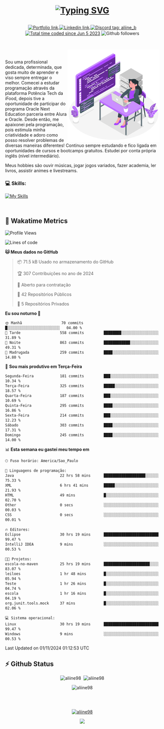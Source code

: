 # <p align = "center"><a href="https://git.io/typing-svg"><img src="https://readme-typing-svg.demolab.com?font=Space+Mono&size=28&pause=1000&duration=4000&color=8E58F7&vCenter=true&width=500&lines=%E2%9C%A8+Ol%C3%A1%2C+sou+Aline+Bevilacqua;%E2%9C%A8+Desenvolvedora+Web!" alt="Typing SVG" /></a></p>

<p align = "center">
    <a href="https://aliine98.github.io" target="_blank">
        <img alt="Portfolio link" align="center" src = "https://img.shields.io/badge/portfolio-8A2BE2?style=for-the-badge">
    </a>
    <a href="https://www.linkedin.com/in/aline-bevilacqua/" target="_blank">
        <img alt="Linkedin link" align="center" src = "https://img.shields.io/badge/LinkedIn-0077B5?style=for-the-badge&logo=linkedin&logoColor=white">
    </a>
    <a href="https://discord.com/" target="_blank">
        <img alt="Discord tag: aliine_b" align="center" src="https://img.shields.io/badge/-aliine__b-5865f2?style=flat-square&logo=Discord&logoColor=FFF" height="28">
    </a>
    <a href="https://wakatime.com/@aliine"><img src="https://wakatime.com/badge/user/d705bdc6-1244-4026-9380-8de8c1599f8d.svg?style=for-the-badge" alt="Total time coded since Jun 5 2023" align="center"/></a>
    <img alt="Github followers" align="center" src="https://img.shields.io/github/followers/Aliine98?style=for-the-badge&color=bf0f47&logo=github&logoColor=white">
</p><br>

<a href="https://storyset.com/"><img src="./assets/coding-amico.svg" width="300" align="right"></a>

<div align="left">
<br>

Sou uma profissional dedicada, determinada, que gosta muito de aprender e viso sempre entregar o melhor. Comecei a estudar programação através da plataforma Potência Tech da iFood, depois tive a oportunidade de participar do programa Oracle Next Education parceria entre Alura e Oracle. Desde então, me apaixonei pela programação, pois estimula minha criatividade e adoro como posso resolver problemas de diversas maneiras diferentes! Continuo sempre estudando e fico ligada em oportunidades de cursos e bootcamps gratuitos.
Estudei por conta própria inglês (nível intermediário).

Meus hobbies são ouvir músicas, jogar jogos variados, fazer academia, ler livros, assistir animes e livestreams.

### 💻 Skills:
[![My Skills](https://skillicons.dev/icons?i=html,css,js,java,tailwind,ts,mysql,hibernate,angular,next,nuxt,firebase,express,mongo&perline=5)](https://skillicons.dev)
</div>
<br>

## 🚀 Wakatime Metrics

<!--START_SECTION:waka-->
![Profile Views](http://img.shields.io/badge/Visualizac%C3%B5es%20do%20perfil-0-blue)

![Lines of code](https://img.shields.io/badge/Desde%20o%20Hello%20World%20eu%20escrevi-369.7%20thousand%20linhas%20de%20c%C3%B3digo-blue)

**🐱 Meus dados no GitHub** 

> 📦 71.5 kB Usado no armazenamento do GitHub 
 > 
> 🏆 307 Contribuições no ano de 2024
 > 
> 💼 Aberto para contratação
 > 
> 📜 42 Repositórios Públicos 
 > 
> 🔑 5 Repositórios Privados 
 > 
**Eu sou noturno 🦉** 

```text
🌞 Manhã                  70 commits          █░░░░░░░░░░░░░░░░░░░░░░░░   04.00 % 
🌆 Tarde                  558 commits         ████████░░░░░░░░░░░░░░░░░   31.89 % 
🌃 Noite                  863 commits         ████████████░░░░░░░░░░░░░   49.31 % 
🌙 Madrugada              259 commits         ████░░░░░░░░░░░░░░░░░░░░░   14.80 % 
```
📅 **Sou mais produtivo em Terça-Feira** 

```text
Segunda-Feira            181 commits         ███░░░░░░░░░░░░░░░░░░░░░░   10.34 % 
Terça-Feira              325 commits         █████░░░░░░░░░░░░░░░░░░░░   18.57 % 
Quarta-Feira             187 commits         ███░░░░░░░░░░░░░░░░░░░░░░   10.69 % 
Quinta-Feira             295 commits         ████░░░░░░░░░░░░░░░░░░░░░   16.86 % 
Sexta-Feira              214 commits         ███░░░░░░░░░░░░░░░░░░░░░░   12.23 % 
Sábado                   303 commits         ████░░░░░░░░░░░░░░░░░░░░░   17.31 % 
Domingo                  245 commits         ████░░░░░░░░░░░░░░░░░░░░░   14.00 % 
```


📊 **Esta semana eu gastei meu tempo em** 

```text
🕑︎ Fuso horário: America/Sao_Paulo

💬 Linguagens de programação: 
Java                     22 hrs 58 mins      ███████████████████░░░░░░   75.33 % 
XML                      6 hrs 41 mins       █████░░░░░░░░░░░░░░░░░░░░   21.93 % 
HTML                     49 mins             █░░░░░░░░░░░░░░░░░░░░░░░░   02.70 % 
Other                    0 secs              ░░░░░░░░░░░░░░░░░░░░░░░░░   00.03 % 
CSS                      0 secs              ░░░░░░░░░░░░░░░░░░░░░░░░░   00.01 % 

🔥 Editores: 
Eclipse                  30 hrs 19 mins      █████████████████████████   99.47 % 
IntelliJ IDEA            9 mins              ░░░░░░░░░░░░░░░░░░░░░░░░░   00.53 % 

🐱‍💻 Projetos: 
escola-no-maven          25 hrs 19 mins      █████████████████████░░░░   83.07 % 
leiloes                  1 hr 48 mins        █░░░░░░░░░░░░░░░░░░░░░░░░   05.94 % 
Teste                    1 hr 26 mins        █░░░░░░░░░░░░░░░░░░░░░░░░   04.74 % 
escola                   1 hr 16 mins        █░░░░░░░░░░░░░░░░░░░░░░░░   04.19 % 
org.junit.tools.mock     37 mins             █░░░░░░░░░░░░░░░░░░░░░░░░   02.06 % 

💻 Sistema operacional: 
Linux                    30 hrs 19 mins      █████████████████████████   99.47 % 
Windows                  9 mins              ░░░░░░░░░░░░░░░░░░░░░░░░░   00.53 % 
```


 Last Updated on 01/11/2024 01:12:53 UTC
<!--END_SECTION:waka-->
 
## ⚡ Github Status

<p align="center"><img src="https://my-github-readme-stats-aliine98.vercel.app/api?username=aliine98&show_icons=true&locale=en&theme=radical" alt="aliine98" />&nbsp;&nbsp;<img src="https://my-github-readme-stats-aliine98.vercel.app/api/top-langs?username=aliine98&show_icons=true&locale=en&layout=compact&theme=radical&exclude_repo=my-github-readme-stats,my-github-readme-streak-stats,github-readme-streak-stats,ajax-com-js-puro" alt="aliine98" /></p>

<p align="center"><img src="https://streak-stats.demolab.com?user=aliine98&theme=radical" alt="aliine98" /></p>

<br><br>
<p align="center"> <a href="https://github.com/ryo-ma/github-profile-trophy" target="_blank"><img src="https://github-profile-trophy.vercel.app/?username=aliine98&theme=radical&column=4" alt="aliine98" /></a> </p>

<p align="center"><img src="https://media4.giphy.com/media/C1bBFL2dMQxA4/giphy.gif?cid=ecf05e47z7xqxd7gboyuplq95r7v869x9bi8msk1upllpme2&ep=v1_gifs_search&rid=giphy.gif&ct=g" width="700"></p>
